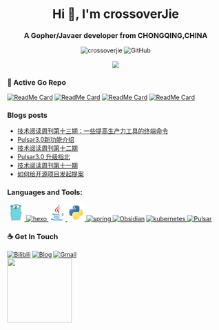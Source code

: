 <h1 align="center">Hi 👋, I'm crossoverJie</h1>
<h3 align="center">A Gopher/Javaer developer from CHONGQING,CHINA</h3>

<p align="center"> <img src="https://komarev.com/ghpvc/?username=crossoverjie&label=Profile%20views&color=3399FF&style=flat" alt="crossoverjie" /> 



  <img alt="GitHub" src="https://img.shields.io/badge/dynamic/json?logo=github&label=GitHub+Followers&labelColor=282c34&color=E5FFCC&query=%24.data.totalSubs&url=https%3A%2F%2Fapi.spencerwoo.com%2Fsubstats%2F%3Fsource%3Dgithub%26queryKey%3Dcrossoverjie&longCache=true"/>
 
</p>



<p align="center"> 
<img align="center" src="https://github-readme-stats-git-masterrstaa-rickstaa.vercel.app/api?username=crossoverjie&show_icons=true&icon_color=CE1D2D&text_color=718096&bg_color=00000000&hide_title=true&hide_border=true" />
</p>

### 👀 Active Go Repo


[![ReadMe Card](https://github-readme-stats-git-masterrstaa-rickstaa.vercel.app/api/pin/?username=crossoverjie&repo=gscript)](https://github.com/crossoverJie/gscript)
[![ReadMe Card](https://github-readme-stats-git-masterrstaa-rickstaa.vercel.app/api/pin/?username=crossoverjie&repo=distributed-redis-tool)](https://github.com/crossoverJie/distributed-redis-tool)
[![ReadMe Card](https://github-readme-stats-git-masterrstaa-rickstaa.vercel.app/api/pin/?username=crossoverjie&repo=gjson)](https://github.com/crossoverJie/gjson)
[![ReadMe Card](https://github-readme-stats-git-masterrstaa-rickstaa.vercel.app/api/pin/?username=crossoverjie&repo=ptg)](https://github.com/crossoverJie/ptg)


### Blogs posts
<!-- BLOG-POST-LIST:START -->
- [技术阅读周刊第十三期：一些提高生产力工具的终端命令](http://crossoverjie.top/2024/01/05/ob/newsletter/Newsletter12-20240105/)
- [Pulsar3.0新功能介绍](http://crossoverjie.top/2024/01/03/ob/Pulsar3.0-new-feature/)
- [技术阅读周刊第十二期](http://crossoverjie.top/2023/12/29/ob/newsletter/Newsletter12-20231229/)
- [Pulsar3.0 升级指北](http://crossoverjie.top/2023/12/24/ob/Pulsar3.0-upgrade/)
- [技术阅读周刊第十一期](http://crossoverjie.top/2023/12/22/ob/newsletter/Newsletter10-20231222/)
- [如何给开源项目发起提案](http://crossoverjie.top/2023/12/21/ob/Pulsar%20Proposal/)
<!-- BLOG-POST-LIST:END -->


<h3 align="left">Languages and Tools:</h3>
<p align="left"> <a href="https://golang.org" target="_blank"> <img src="https://raw.githubusercontent.com/devicons/devicon/master/icons/go/go-original.svg" alt="go" width="40" height="40"/> </a> <a href="hexo.io/" target="_blank"> <img src="https://www.vectorlogo.zone/logos/hexoio/hexoio-icon.svg" alt="hexo" width="40" height="40"/> </a> <a href="https://www.java.com" target="_blank"> <img src="https://raw.githubusercontent.com/devicons/devicon/master/icons/java/java-original.svg" alt="java" width="40" height="40"/> </a>  <a href="https://www.python.org" target="_blank"> <img src="https://raw.githubusercontent.com/devicons/devicon/master/icons/python/python-original.svg" alt="python" width="40" height="40"/> </a> <a href="https://spring.io/" target="_blank"> <img src="https://www.vectorlogo.zone/logos/springio/springio-icon.svg" alt="spring" width="40" height="40"/> </a> 
<a href="https://obsidian.md/" target="_blank"> <img src="https://obsidian.md/favicon.ico" alt="Obsidian" width="40" height="40"/></a>
<a href="https://kubernetes.io" target="_blank"> <img src="https://www.vectorlogo.zone/logos/kubernetes/kubernetes-icon.svg" alt="kubernetes" width="40" height="40"/> </a>  
<a href="https://pulsar.apache.org/" target="_blank"> <img src="https://pulsar.apache.org/img/logo-black.svg" alt="Pulsar" width="80" height="40"/></a>  
</p>


<!--
<p>&nbsp;<img align="center" src="https://github-readme-stats.vercel.app/api?username=crossoverjie&show_icons=true&locale=en" alt="crossoverjie" /></p>
-->

### ☕ Get In Touch
[![Bilibili](https://img.shields.io/badge/-Bilibili-c13584?style=flat&labelColor=c13584&logo=instagram&logoColor=white)](https://space.bilibili.com/42339430)
[![Blog](https://img.shields.io/badge/Blog-Gopher%2FJavaer-orange)](https://crossoverjie.top/)
[![Gmail](https://img.shields.io/badge/-Gmail-c14438?style=flat&logo=Gmail&logoColor=white)](mailto:crossoverjie@gmail.com)
<br/>
<img src="https://crossoverjie.top/uploads/index4.jpg" style="width:150px;height:150px;" />
